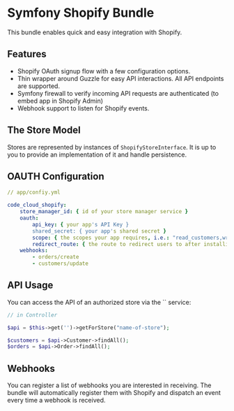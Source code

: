 # Symfony Shopify Bundle

This bundle enables quick and easy integration with Shopify.

## Features

* Shopify OAuth signup flow with a few configuration options.
* Thin wrapper around Guzzle for easy API interactions. All API endpoints are supported.
* Symfony firewall to verify incoming API requests are authenticated (to embed app in Shopify Admin)
* Webhook support to listen for Shopify events.

## The Store Model

Stores are represented by instances of `ShopifyStoreInterface`. It is up to you to provide an implementation of it and handle persistence.

## OAUTH Configuration

``` yml
// app/confiy.yml

code_cloud_shopify:
    store_manager_id: { id of your store manager service }
    oauth:
        api_key: { your app's API Key }
        shared_secret: { your app's shared secret } 
        scope: { the scopes your app requires, i.e.: "read_customers,write_customers" }
        redirect_route: { the route to redirect users to after installing the app, i.e.: "admin_dashboard".. }
    webhooks:
        - orders/create
        - customers/update
```

## API Usage

You can access the API of an authorized store via the `` service:
 
``` php
// in Controller

$api = $this->get('')->getForStore("name-of-store");

$customers = $api->Customer->findAll();
$orders = $api->Order->findAll();
```

## Webhooks

You can register a list of webhooks you are interested in receiving. 
The bundle will automatically register them with Shopify and dispatch an event every time a webhook is received.

